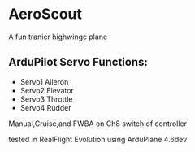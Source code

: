 # AeroScout

A fun tranier highwingc plane
## ArduPilot Servo Functions:
* Servo1		Aileron
* Servo2		Elevator
* Servo3		Throttle
* Servo4		Rudder

Manual,Cruise,and FWBA on Ch8 switch of controller

tested in RealFlight Evolution using ArduPlane 4.6dev
